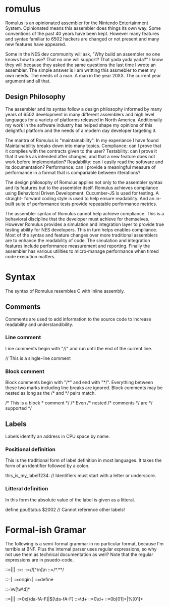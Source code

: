 # romulus
Romulus is an opinionated assembler for the Nintendo Entertainment System.
Opinionated means this assembler does things its own way. Some conventions
of the past 40 years have been kept. However many features and syntax familiar
to 6502 hackers are changed or not present and many new features have
appeared.

Some in the NES dev community will ask, "Why build an assembler no one knows
how to use? That no one will support? That yada yada yada?" I know they will
because they asked the same questions the last time I wrote an assembler. The
simple answer is I am writting this assmebler to meet my own needs. The needs
of a man. A man in the year 20XX. The current year argument and all that.

## Design Philosophy
The assembler and its syntax follow a design philosophy informed by many years
of 6502 development in many different assemblers and high level languages for
a variety of platforms released in North America. Additionally my work in the
software industry has helped shape my opinions of this delightful platform and
the needs of a modern day developer targeting it.

The mantra of Romulus is "maintainability". In my experiance I have found
Maintainability breaks down into many topics. Compliance: can I prove that it
complies with the contracts given to the user? Testability: can I prove it
that it works as intended after changes, and that a new feature does not work
before implementation? Readability: can I easily read the software and its
documentation? Performance: can I provide a meaningful measure of performance
in a format that is compariable between itterations?

The design philosophy of Romulus applies not only to the assembler syntax and
its features but to the assembler itself. Romulus achieves compliance using
Behavioral Driven Development. Cucumber-JS is used for testing. A straight-
forward coding style is used to help ensure readability. And an in-built suite
of performance tests provide repeatable performance metrics.

The assembler syntax of Romulus cannot help achieve compliance. This is a
behavioral discipline that the developer must achieve for themselves. However
Romulus provides a simulation and integration layer to provide true testing
ability for NES developers. This in turn helps enables compliance. Most of the
syntax and feature changes over more traditional assemblers are to enhance the
readability of code. The simulation and integration features include
performance measurement and reporting. Finally the assembler has various
utilities to micro-manage performance when timed code execution matters.

# Syntax
The syntax of Romulus resembles C with inline assembly.

## Comments
Comments are used to add information to the source code to increase readability
and understandibility.

### Line comment
Line comments begin with "//" and run until the end of the current line.

  // This is a single-line comment

### Block comment
Block comments begin with "/\*" and end with "\*/". Everything between these two
marks including line breaks are ignored. Block comments may be nested as long
as the /\* and \*/ pairs match.

  /\* This is a block
   \* comment
   \*/
  /\* Even /\* nested /\* comments \*/ are \*/ supported \*/

## Labels
Labels identify an address in CPU space by name.

### Positional definition
This is the traditional form of label definition in most languages. It takes the
form of an identifier followed by a colon.

  this_is_my_label1234: // Identifiers must start with a letter or underscore.

### Litteral definition
In this form the absolute value of the label is given as a litteral.

  define ppuStatus $2002 // Cannot reference other labels!

# Formal-ish Gramar
The following is a semi-formal grammar in no particular format, because I'm
terrible at BNF. Plus the internal parser uses regular expressions, so why not
use them as technical documentation as well? Note that the regular expressions
are in psuedo-code.

  <statement>::=<positional-label>|<line-comment>|<block-comment>|<directive>
  <positional-label>::=<label>:
  <line-comment>::=//[^\n]\n
  <block-comment>::=/*.**/
  
  <directive>::=<origin>|<define>
  <origin>::=origin <number>|<label>
  <define>::=define <label> <number>

  <label>::=\w[\w\d]*

  <number>::=<hexadecimal>|<decimal>|<octal>|<binary>
  <hexadecimal>::=0x[\da-fA-F]|$[\da-fA-F]
  <decimal>::=\d+
  <octal>::=0\d+
  <binary>::=0b[01]+|%[01]+
